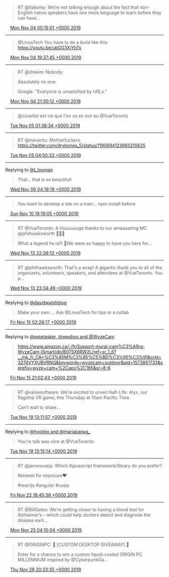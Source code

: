 > RT @tlakomy: We’re not talking enough about the fact that non-English native speakers have one more language to learn before they can have…

<img src="/media/tweet.ico" width="12" /> [Mon Nov 04 00:15:01 +0000 2019](https://twitter.com/eduplessis/status/1191146795059036161)

----

> @LinusTech You have to do a build like this
> https://youtu.be/ubGG3XjYbTs

<img src="/media/tweet.ico" width="12" /> [Mon Nov 04 19:37:45 +0000 2019](https://twitter.com/eduplessis/status/1191439406336528384)

----

> RT @drewm: Nobody:
>
> Absolutely no one:
>
> Google: "Everyone is unsatisfied by URLs."

<img src="/media/tweet.ico" width="12" /> [Mon Nov 04 21:30:12 +0000 2019](https://twitter.com/eduplessis/status/1191467709315334145)

----

> @couellet est-ce que l'on va se voir au @VueToronto

<img src="/media/tweet.ico" width="12" /> [Tue Nov 05 01:38:34 +0000 2019](https://twitter.com/eduplessis/status/1191530212288319488)

----

> RT @inevernu: Motherfuckers. https://twitter.com/drybones_5/status/1190694123965210625

<img src="/media/tweet.ico" width="12" /> [Tue Nov 05 04:50:33 +0000 2019](https://twitter.com/eduplessis/status/1191578525029060609)

----

Replying to [@t_looman](https://twitter.com/t_looman/status/1191511431369416704)

> That... that is so beautifull

<img src="/media/tweet.ico" width="12" /> [Wed Nov 06 04:19:19 +0000 2019](https://twitter.com/eduplessis/status/1191933052315942912)

----

> You want to develop a site on a train... npm install before

<img src="/media/tweet.ico" width="12" /> [Sun Nov 10 19:19:05 +0000 2019](https://twitter.com/eduplessis/status/1193609036014456832)

----

> RT @VueToronto: A Huuuuuuge thanks to our amaaaazing MC @philhawksworth 👏👏👏
>
> What a legend he is!!! 🤩We were so happy to have you here for…

<img src="/media/tweet.ico" width="12" /> [Wed Nov 13 22:39:13 +0000 2019](https://twitter.com/eduplessis/status/1194746566181097472)

----

> RT @philhawksworth: That's a wrap! A gigantic thank you to all of the organizers, volunteers, speakers, and attendees at @VueToronto. You p…

<img src="/media/tweet.ico" width="12" /> [Wed Nov 13 23:34:49 +0000 2019](https://twitter.com/eduplessis/status/1194760559171911683)

----

Replying to [@davidwalshblog](https://twitter.com/davidwalshblog/status/1195118019300773890)

> Make your own.... Ask @LinusTech for tips or a collab

<img src="/media/tweet.ico" width="12" /> [Fri Nov 15 02:26:17 +0000 2019](https://twitter.com/eduplessis/status/1195166096426491904)

----

Replying to [@petetasker, @wesbos and @WyzeCam](https://twitter.com/petetasker/status/1195430456101134339)

> https://www.amazon.ca/-/fr/Support-mural-cam%C3%A9ra-WyzeCam-ISmart/dp/B07SX6RW2L/ref=sr_1_6?__mk_fr_CA=%C3%85M%C3%85%C5%BD%C3%95%C3%91&crid=3274VYXUBVRNQ&keywords=wyzecam+outdoor&qid=1573851733&sprefix=wyze+cam+%2Caps%2C165&sr=8-6

<img src="/media/tweet.ico" width="12" /> [Fri Nov 15 21:02:43 +0000 2019](https://twitter.com/eduplessis/status/1195447055994572803)

----

> RT @valvesoftware: We’re excited to unveil Half-Life: Alyx, our flagship VR game, this Thursday at 10am Pacific Time.
>
> Can’t wait to share…

<img src="/media/tweet.ico" width="12" /> [Tue Nov 19 13:11:57 +0000 2019](https://twitter.com/eduplessis/status/1196778138690293761)

----

Replying to [@hootlex and @mariapanag_](https://twitter.com/hootlex/status/1196598248259100679)

> You're talk was nice at @VueToronto

<img src="/media/tweet.ico" width="12" /> [Tue Nov 19 13:15:14 +0000 2019](https://twitter.com/eduplessis/status/1196778963655417857)

----

> RT @jamesvuejs: Which #javascript framework/library do you prefer?
>
> Retweet for exposure❤️
>
> #reactjs #angular #vuejs

<img src="/media/tweet.ico" width="12" /> [Fri Nov 22 18:45:38 +0000 2019](https://twitter.com/eduplessis/status/1197949273561870336)

----

> RT @BillGates: We’re getting closer to having a blood test for Alzheimer’s – which could help doctors detect and diagnose the disease earli…

<img src="/media/tweet.ico" width="12" /> [Mon Nov 25 04:10:04 +0000 2019](https://twitter.com/eduplessis/status/1198816092485029888)

----

> RT @ORIGINPC: 🎁 [CUSTOM DESKTOP GIVEAWAY] 🎁
>
> Enter for a chance to win a custom liquid-cooled ORIGIN PC MILLENNIUM inspired by @CyberpunkGa…

<img src="/media/tweet.ico" width="12" /> [Thu Nov 28 20:23:35 +0000 2019](https://twitter.com/eduplessis/status/1200148251455963136)